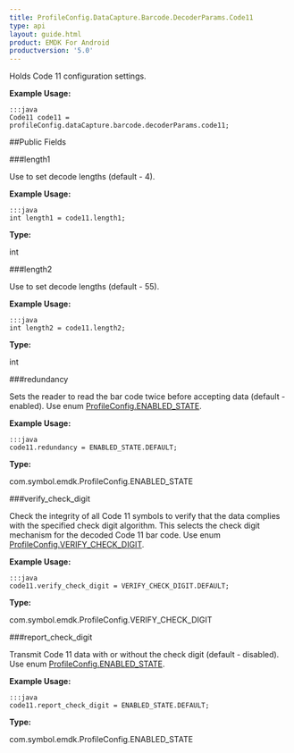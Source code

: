 ```yaml
---
title: ProfileConfig.DataCapture.Barcode.DecoderParams.Code11
type: api
layout: guide.html
product: EMDK For Android
productversion: '5.0'
---
```



Holds Code 11 configuration settings. 
 
 

**Example Usage:**
	
	:::java	
	Code11 code11 = profileConfig.dataCapture.barcode.decoderParams.code11;


##Public Fields

###length1

Use to set decode lengths (default - 4). 
 
 

**Example Usage:**
	
	:::java	
	int length1 = code11.length1;


**Type:**

int

###length2

Use to set decode lengths (default - 55). 
 
 

**Example Usage:**
	
	:::java	
	int length2 = code11.length2;


**Type:**

int

###redundancy

Sets the reader to read the bar code twice before accepting data (default - enabled). 
 Use enum [ ProfileConfig.ENABLED_STATE](../ProfileConfig-ENABLED_STATE). 
 
 

**Example Usage:**
	
	:::java	
	code11.redundancy = ENABLED_STATE.DEFAULT;


**Type:**

com.symbol.emdk.ProfileConfig.ENABLED_STATE

###verify_check_digit

Check the integrity of all Code 11 symbols to verify that the data complies with the specified check digit algorithm. 
 This selects the check digit mechanism for the decoded Code 11 bar code.
 Use enum [ ProfileConfig.VERIFY_CHECK_DIGIT](../ProfileConfig-VERIFY_CHECK_DIGIT). 
 
 

**Example Usage:**
	
	:::java	
	code11.verify_check_digit = VERIFY_CHECK_DIGIT.DEFAULT;


**Type:**

com.symbol.emdk.ProfileConfig.VERIFY_CHECK_DIGIT

###report_check_digit

Transmit Code 11 data with or without the check digit (default - disabled).
 Use enum [ ProfileConfig.ENABLED_STATE](../ProfileConfig-ENABLED_STATE). 
 
 

**Example Usage:**
	
	:::java	
	code11.report_check_digit = ENABLED_STATE.DEFAULT;


**Type:**

com.symbol.emdk.ProfileConfig.ENABLED_STATE


